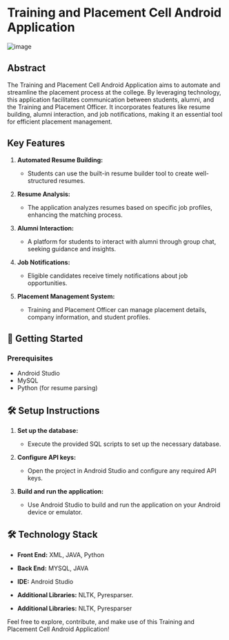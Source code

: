 # Training and Placement Cell Android Application
![image](https://github.com/VinitaSonwane/Training-and-Placement-Cell-Android-Application/assets/121440798/b68fb09a-00b4-4a52-b421-9ed22d701f53)



## Abstract

The Training and Placement Cell Android Application aims to automate and streamline the placement process at the college. By leveraging technology, this application facilitates communication between students, alumni, and the Training and Placement Officer. It incorporates features like resume building, alumni interaction, and job notifications, making it an essential tool for efficient placement management.

## Key Features

1. **Automated Resume Building:**
   - Students can use the built-in resume builder tool to create well-structured resumes.

2. **Resume Analysis:**
   - The application analyzes resumes based on specific job profiles, enhancing the matching process.

3. **Alumni Interaction:**
   - A platform for students to interact with alumni through group chat, seeking guidance and insights.

4. **Job Notifications:**
   - Eligible candidates receive timely notifications about job opportunities.

5. **Placement Management System:**
   - Training and Placement Officer can manage placement details, company information, and student profiles.

## 🚀 Getting Started

### Prerequisites

- Android Studio
- MySQL
- Python (for resume parsing)

## 🛠️ Setup Instructions

1. **Set up the database:**
   - Execute the provided SQL scripts to set up the necessary database.

2. **Configure API keys:**
   - Open the project in Android Studio and configure any required API keys.

3. **Build and run the application:**
   - Use Android Studio to build and run the application on your Android device or emulator.

## 🛠️ Technology Stack

- **Front End:** XML, JAVA, Python
- **Back End:** MYSQL, JAVA
- **IDE:** Android Studio

- **Additional Libraries:** NLTK, Pyresparser.

- **Additional Libraries:** NLTK, Pyresparser


Feel free to explore, contribute, and make use of this Training and Placement Cell Android Application!
